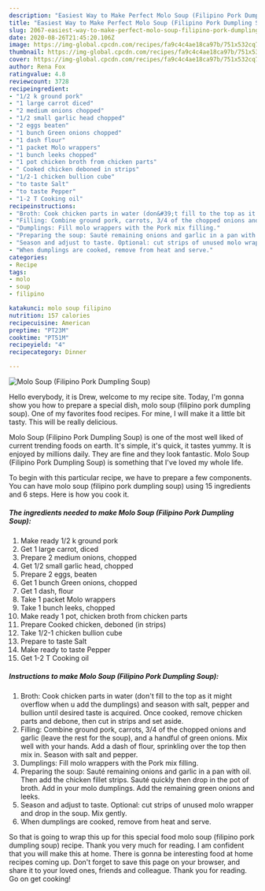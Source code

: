 ```yaml
---
description: "Easiest Way to Make Perfect Molo Soup (Filipino Pork Dumpling Soup)"
title: "Easiest Way to Make Perfect Molo Soup (Filipino Pork Dumpling Soup)"
slug: 2067-easiest-way-to-make-perfect-molo-soup-filipino-pork-dumpling-soup
date: 2020-08-26T21:45:20.106Z
image: https://img-global.cpcdn.com/recipes/fa9c4c4ae18ca97b/751x532cq70/molo-soup-filipino-pork-dumpling-soup-recipe-main-photo.jpg
thumbnail: https://img-global.cpcdn.com/recipes/fa9c4c4ae18ca97b/751x532cq70/molo-soup-filipino-pork-dumpling-soup-recipe-main-photo.jpg
cover: https://img-global.cpcdn.com/recipes/fa9c4c4ae18ca97b/751x532cq70/molo-soup-filipino-pork-dumpling-soup-recipe-main-photo.jpg
author: Rena Fox
ratingvalue: 4.8
reviewcount: 3728
recipeingredient:
- "1/2 k ground pork"
- "1 large carrot diced"
- "2 medium onions chopped"
- "1/2 small garlic head chopped"
- "2 eggs beaten"
- "1 bunch Green onions chopped"
- "1 dash flour"
- "1 packet Molo wrappers"
- "1 bunch leeks chopped"
- "1 pot chicken broth from chicken parts"
- " Cooked chicken deboned in strips"
- "1/2-1 chicken bullion cube"
- "to taste Salt"
- "to taste Pepper"
- "1-2 T Cooking oil"
recipeinstructions:
- "Broth: Cook chicken parts in water (don&#39;t fill to the top as it might overflow when u add the dumplings) and season with salt, pepper and bullion until desired taste is acquired. Once cooked, remove chicken parts and debone, then cut in strips and set aside."
- "Filling: Combine ground pork, carrots, 3/4 of the chopped onions and garlic (leave the rest for the soup), and a handful of green onions. Mix well with your hands. Add a dash of flour, sprinkling over the top then mix in. Season with salt and pepper."
- "Dumplings: Fill molo wrappers with the Pork mix filling."
- "Preparing the soup: Sauté remaining onions and garlic in a pan with oil. Then add the chicken fillet strips. Sauté quickly then drop in the pot of broth. Add in your molo dumplings. Add the remaining green onions and leeks."
- "Season and adjust to taste. Optional: cut strips of unused molo wrapper and drop in the soup. Mix gently."
- "When dumplings are cooked, remove from heat and serve."
categories:
- Recipe
tags:
- molo
- soup
- filipino

katakunci: molo soup filipino 
nutrition: 157 calories
recipecuisine: American
preptime: "PT23M"
cooktime: "PT51M"
recipeyield: "4"
recipecategory: Dinner

---
```



![Molo Soup (Filipino Pork Dumpling Soup)](https://img-global.cpcdn.com/recipes/fa9c4c4ae18ca97b/751x532cq70/molo-soup-filipino-pork-dumpling-soup-recipe-main-photo.jpg)

Hello everybody, it is Drew, welcome to my recipe site. Today, I'm gonna show you how to prepare a special dish, molo soup (filipino pork dumpling soup). One of my favorites food recipes. For mine, I will make it a little bit tasty. This will be really delicious.



Molo Soup (Filipino Pork Dumpling Soup) is one of the most well liked of current trending foods on earth. It's simple, it's quick, it tastes yummy. It is enjoyed by millions daily. They are fine and they look fantastic. Molo Soup (Filipino Pork Dumpling Soup) is something that I've loved my whole life.


To begin with this particular recipe, we have to prepare a few components. You can have molo soup (filipino pork dumpling soup) using 15 ingredients and 6 steps. Here is how you cook it.

<!--inarticleads1-->

##### The ingredients needed to make Molo Soup (Filipino Pork Dumpling Soup):

1. Make ready 1/2 k ground pork
1. Get 1 large carrot, diced
1. Prepare 2 medium onions, chopped
1. Get 1/2 small garlic head, chopped
1. Prepare 2 eggs, beaten
1. Get 1 bunch Green onions, chopped
1. Get 1 dash, flour
1. Take 1 packet Molo wrappers
1. Take 1 bunch leeks, chopped
1. Make ready 1 pot, chicken broth from chicken parts
1. Prepare  Cooked chicken, deboned (in strips)
1. Take 1/2-1 chicken bullion cube
1. Prepare to taste Salt
1. Make ready to taste Pepper
1. Get 1-2 T Cooking oil




<!--inarticleads2-->

##### Instructions to make Molo Soup (Filipino Pork Dumpling Soup):

1. Broth: Cook chicken parts in water (don&#39;t fill to the top as it might overflow when u add the dumplings) and season with salt, pepper and bullion until desired taste is acquired. Once cooked, remove chicken parts and debone, then cut in strips and set aside.
1. Filling: Combine ground pork, carrots, 3/4 of the chopped onions and garlic (leave the rest for the soup), and a handful of green onions. Mix well with your hands. Add a dash of flour, sprinkling over the top then mix in. Season with salt and pepper.
1. Dumplings: Fill molo wrappers with the Pork mix filling.
1. Preparing the soup: Sauté remaining onions and garlic in a pan with oil. Then add the chicken fillet strips. Sauté quickly then drop in the pot of broth. Add in your molo dumplings. Add the remaining green onions and leeks.
1. Season and adjust to taste. Optional: cut strips of unused molo wrapper and drop in the soup. Mix gently.
1. When dumplings are cooked, remove from heat and serve.




So that is going to wrap this up for this special food molo soup (filipino pork dumpling soup) recipe. Thank you very much for reading. I am confident that you will make this at home. There is gonna be interesting food at home recipes coming up. Don't forget to save this page on your browser, and share it to your loved ones, friends and colleague. Thank you for reading. Go on get cooking!
